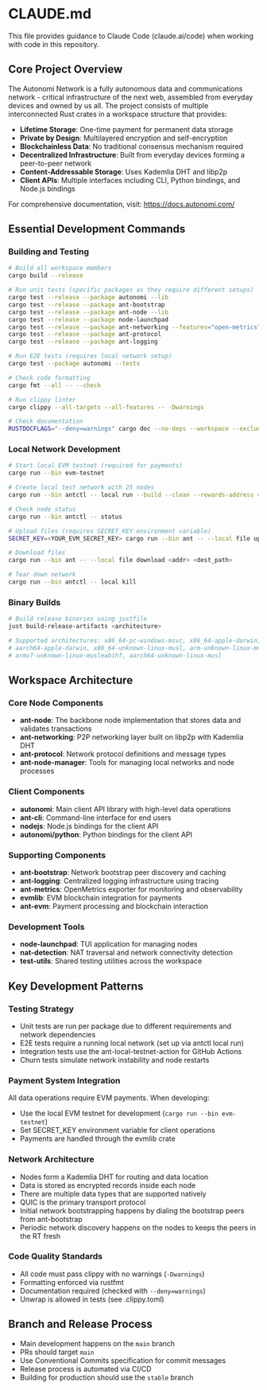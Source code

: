 # CLAUDE.md

This file provides guidance to Claude Code (claude.ai/code) when working with code in this repository.

## Core Project Overview

The Autonomi Network is a fully autonomous data and communications network - critical infrastructure of the next web, assembled from everyday devices and owned by us all. The project consists of multiple interconnected Rust crates in a workspace structure that provides:

- **Lifetime Storage**: One-time payment for permanent data storage
- **Private by Design**: Multilayered encryption and self-encryption
- **Blockchainless Data**: No traditional consensus mechanism required
- **Decentralized Infrastructure**: Built from everyday devices forming a peer-to-peer network
- **Content-Addressable Storage**: Uses Kademlia DHT and libp2p
- **Client APIs**: Multiple interfaces including CLI, Python bindings, and Node.js bindings

For comprehensive documentation, visit: https://docs.autonomi.com/

## Essential Development Commands

### Building and Testing
```bash
# Build all workspace members
cargo build --release

# Run unit tests (specific packages as they require different setups)
cargo test --release --package autonomi --lib
cargo test --release --package ant-bootstrap
cargo test --release --package ant-node --lib
cargo test --release --package node-launchpad
cargo test --release --package ant-networking --features="open-metrics"
cargo test --release --package ant-protocol
cargo test --release --package ant-logging

# Run E2E tests (requires local network setup)
cargo test --package autonomi --tests

# Check code formatting
cargo fmt --all -- --check

# Run clippy linter
cargo clippy --all-targets --all-features -- -Dwarnings

# Check documentation
RUSTDOCFLAGS="--deny=warnings" cargo doc --no-deps --workspace --exclude=ant-cli
```

### Local Network Development
```bash
# Start local EVM testnet (required for payments)
cargo run --bin evm-testnet

# Create local test network with 25 nodes
cargo run --bin antctl -- local run --build --clean --rewards-address <YOUR_ETHEREUM_ADDRESS>

# Check node status
cargo run --bin antctl -- status

# Upload files (requires SECRET_KEY environment variable)
SECRET_KEY=<YOUR_EVM_SECRET_KEY> cargo run --bin ant -- --local file upload <path>

# Download files
cargo run --bin ant -- --local file download <addr> <dest_path>

# Tear down network
cargo run --bin antctl -- local kill
```

### Binary Builds
```bash
# Build release binaries using justfile
just build-release-artifacts <architecture>

# Supported architectures: x86_64-pc-windows-msvc, x86_64-apple-darwin, 
# aarch64-apple-darwin, x86_64-unknown-linux-musl, arm-unknown-linux-musleabi,
# armv7-unknown-linux-musleabihf, aarch64-unknown-linux-musl
```

## Workspace Architecture

### Core Node Components
- **ant-node**: The backbone node implementation that stores data and validates transactions
- **ant-networking**: P2P networking layer built on libp2p with Kademlia DHT
- **ant-protocol**: Network protocol definitions and message types
- **ant-node-manager**: Tools for managing local networks and node processes

### Client Components  
- **autonomi**: Main client API library with high-level data operations
- **ant-cli**: Command-line interface for end users
- **nodejs**: Node.js bindings for the client API
- **autonomi/python**: Python bindings for the client API

### Supporting Components
- **ant-bootstrap**: Network bootstrap peer discovery and caching
- **ant-logging**: Centralized logging infrastructure using tracing
- **ant-metrics**: OpenMetrics exporter for monitoring and observability
- **evmlib**: EVM blockchain integration for payments
- **ant-evm**: Payment processing and blockchain interaction

### Development Tools
- **node-launchpad**: TUI application for managing nodes
- **nat-detection**: NAT traversal and network connectivity detection
- **test-utils**: Shared testing utilities across the workspace

## Key Development Patterns

### Testing Strategy
- Unit tests are run per package due to different requirements and network dependencies
- E2E tests require a running local network (set up via antctl local run)
- Integration tests use the ant-local-testnet-action for GitHub Actions
- Churn tests simulate network instability and node restarts

### Payment System Integration
All data operations require EVM payments. When developing:
- Use the local EVM testnet for development (`cargo run --bin evm-testnet`)
- Set SECRET_KEY environment variable for client operations
- Payments are handled through the evmlib crate

### Network Architecture
- Nodes form a Kademlia DHT for routing and data location
- Data is stored as encrypted records inside each node
- There are multiple data types that are supported natively
- QUIC is the primary transport protocol
- Initial network bootstrapping happens by dialing the bootstrap peers from ant-bootstrap
- Periodic network discovery happens on the nodes to keeps the peers in the RT fresh

### Code Quality Standards
- All code must pass clippy with no warnings (`-Dwarnings`)
- Formatting enforced via rustfmt
- Documentation required (checked with `--deny=warnings`)
- Unwrap is allowed in tests (see .clippy.toml)

## Branch and Release Process
- Main development happens on the `main` branch
- PRs should target `main`
- Use Conventional Commits specification for commit messages
- Release process is automated via CI/CD
- Building for production should use the `stable` branch